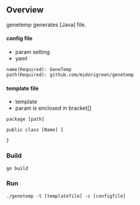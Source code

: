 ## Overview
genetemp generates [Java] file.

#### config file
- param setting
- yaml
```
name(Required): GeneTemp
path(Required): github.com/midorigreen/genetemp
```

#### template file
- template
- param is enclosed in bracket[]
```
package [path]

public class [Name] {

}
```

### Build
```
go build
```

### Run
```
./genetemp -t [templatefile] -c [configfile]
```